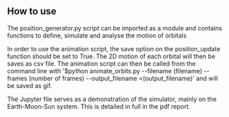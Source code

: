 ## How to use

The position_generator.py script can be imported as a module and contains functions to define, simulate and analyse the motion of orbitals

In order to use the animation script, the save option on the position_update function should be set to True. The 2D motion of each orbital will then be saves as csv file. The animation script can then be called from the command line with '$python animate_orbits.py --filename (filename) --frames (number of frames) --output_filename <(output_filename)' and will be saved as gif.

The Jupyter file serves as a demonstration of the simulator, mainly on the Earth-Moon-Sun system. This is detailed in full in the pdf report.

